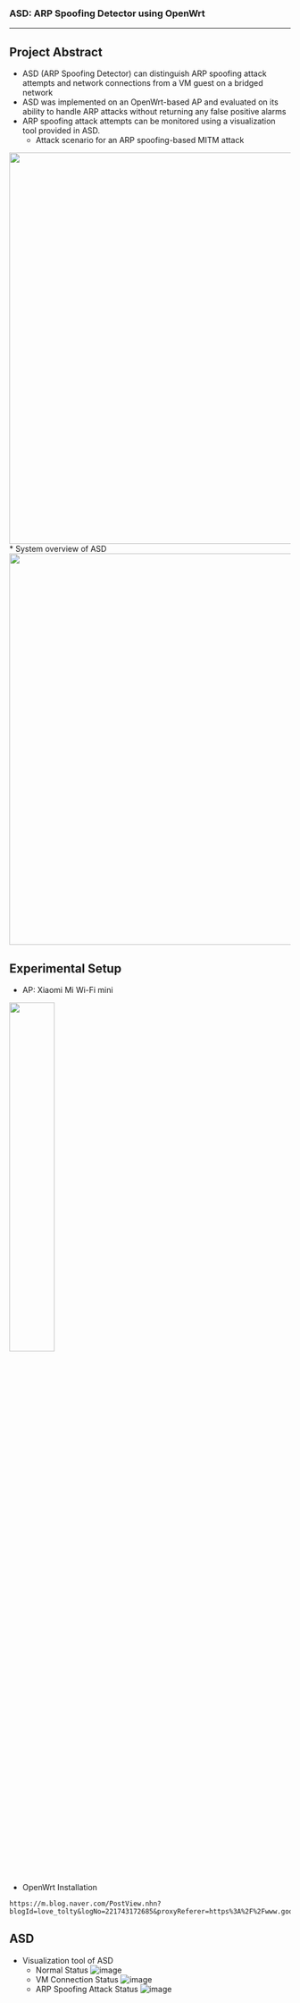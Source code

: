 ### ASD: ARP Spoofing Detector using OpenWrt
***
## Project Abstract
* ASD (ARP Spoofing Detector) can distinguish ARP spoofing attack attempts and network connections from a VM guest on a bridged network
* ASD was implemented on an OpenWrt-based AP and evaluated on its ability to handle ARP attacks without returning any false positive alarms
* ARP spoofing attack attempts can be monitored using a visualization tool provided in ASD.
    * Attack scenario for an ARP spoofing-based MITM attack
<img src="https://user-images.githubusercontent.com/48937186/156372876-73522be1-d297-4faf-bb17-5a6644fe6af4.PNG" width="700">   
    * System overview of ASD
<img src="https://user-images.githubusercontent.com/48937186/156372946-4fea3a60-4dbf-4b08-b2e8-40ee39bba738.PNG" width="700">   


## Experimental Setup

* AP: Xiaomi Mi Wi-Fi mini

<img src="https://img.danawa.com/prod_img/500000/928/180/img/3180928_1.jpg?shrink=500:500&_v=20150702112553" width="40%"></img>  

* OpenWrt Installation

```
https://m.blog.naver.com/PostView.nhn?blogId=love_tolty&logNo=221743172685&proxyReferer=https%3A%2F%2Fwww.google.com%2F
```

## ASD 
* Visualization tool of ASD
    * Normal Status
    ![image](https://user-images.githubusercontent.com/48937186/156372968-15449622-0772-4129-adb7-931a6016aa62.PNG)
    * VM Connection Status
    ![image](https://user-images.githubusercontent.com/48937186/156372971-4b81be90-13ab-40f5-ada3-490cabca645d.PNG)
    * ARP Spoofing Attack Status
    ![image](https://user-images.githubusercontent.com/48937186/156372974-6023be40-027f-40c8-a6d0-f1e64c377db3.PNG)


